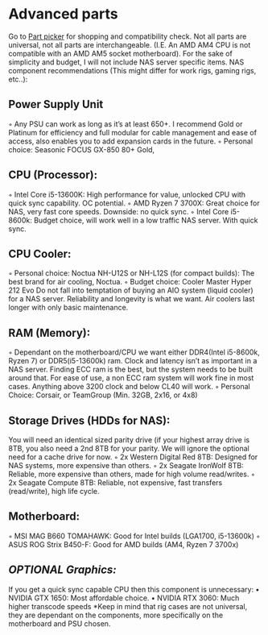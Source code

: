 # Advanced parts


Go to [Part picker](https://ca.pcpartpicker.com/) for shopping and compatibility check. Not all parts are universal, 
not all parts are interchangeable. (I.E. An AMD AM4 CPU is not compatible with an AMD AM5 socket motherboard). For the sake of simplicity and budget, I will not include NAS server specific items.
NAS component recommendations (This might differ for work rigs, gaming rigs, etc..):

## Power Supply Unit
   ◦ Any PSU can work as long as it’s at least 650+. I recommend Gold or Platinum for efficiency and full modular
   for cable management and ease of access, also enables you to add expansion cards in the future.
   ◦ Personal choice: Seasonic FOCUS GX-850 80+ Gold,
## CPU (Processor):
   ◦ Intel Core i5-13600K: High performance for value, unlocked CPU with quick sync capability. OC potential.
   ◦ AMD Ryzen 7 3700X: Great choice for NAS, very fast core speeds. Downside: no quick sync.
   ◦ Intel Core i5-8600k: Budget choice, will work well in a low traffic NAS server. With quick sync.
## CPU Cooler:
   ◦ Personal choice: Noctua NH-U12S or NH-L12S (for compact builds): The best brand for air cooling, Noctua.
   ◦ Budget choice: Cooler Master Hyper 212 Evo
   Do not fall into temptation of buying an AIO system (liquid cooler) for a NAS server. Reliability and longevity is
   what we want. Air coolers last longer with only basic maintenance.
## RAM (Memory):
   ◦ Dependant on the motherboard/CPU we want either DDR4(Intel i5-8600k, Ryzen 7) or DDR5(i5-13600k)
   ram. Clock and latency isn’t as important in a NAS server. Finding ECC ram is the best, but the system needs
   to be built around that. For ease of use, a non ECC ram system will work fine in most cases. Anything above
   3200 clock and below CL40 will work.
   ◦ Personal Choice: Corsair, or TeamGroup (Min. 32GB, 2x16, or 4x8)
## Storage Drives (HDDs for NAS): 
You will need an identical sized parity drive (if your highest array drive is 8TB,
   you also need a 2nd 8TB for your parity. We will ignore the optional need for a cache drive for now.
   ◦ 2x Western Digital Red 8TB: Designed for NAS systems, more expensive than others.
   ◦ 2x Seagate IronWolf 8TB: Reliable, more expensive than others, made for high volume read/writes.
   ◦ 2x Seagate Compute 8TB: Reliable, not expensive, fast transfers (read/write), high life cycle.
## Motherboard:
   ◦ MSI MAG B660 TOMAHAWK: Good for Intel builds (LGA1700, i5-13600k)
   ◦ ASUS ROG Strix B450-F: Good for AMD builds (AM4, Ryzen 7 3700x)
## *OPTIONAL Graphics:*
   If you get a quick sync capable CPU then this component is unnecessary:
   • NVIDIA GTX 1650: Most affordable choice.
   • NVIDIA RTX 3060: Much higher transcode speeds
   *Keep in mind that rig cases are not universal, they are dependant on the components, more specifically on the
   motherboard and PSU chosen.

